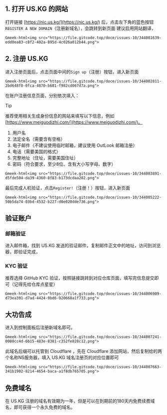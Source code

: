 ## 1. 打开 US.KG 的网站
打开链接 [https://nic.us.kg/](https://nic.us.kg/) 后，点击左下角的蓝色按钮`REGISTER A NEW DOMAIN`（注册新域名），会跳转到新页面
建议启用网站翻译，

`Gmeek-html<img src="https://file.gitcode.top/doce/issues-10/344001639-edd0ea83-c8f2-402a-895d-4c026a012b44.png">`

## 2. 注册 US.KG
进入注册页面后，点击页面中间的`Sign up`（注册）按钮，进入新页面

`Gmeek-html<img src="https://file.gitcode.top/doce/issues-10/344002811-2bd648f0-0fca-4870-b681-f982cd067d7a.png">`

在账户注册信息页面，分别依次填入：

> [!TIP]
> 推荐使用相关生成身份信息的网站来填写以下信息，例如 [https://www.meiguodizhi.com/](https://www.meiguodizhi.com/)。

1. 用户名
2. 法定全名（需要含有空格）
3. 电子邮件（不建议使用临时邮箱，建议使用 OutLook 邮箱注册）
4. 电话（需要美国的格式）
5. 完整地址（住址，需要美国住址）
6. 密码（符合要求，至少8位、含有大小写字母、数字）

`Gmeek-html<img src="https://file.gitcode.top/doce/issues-10/344003891-d5fde504-da39-4360-8f83-b173dcdaa282.png">`

最后完成人机验证，点击`Register!`（注册！）按钮，进入新页面

`Gmeek-html<img src="https://file.gitcode.top/doce/issues-10/344005222-50b5da74-03bd-4532-b227-d0e020dde736.png">`

## 验证账户
### 邮箱验证
进入邮件箱，找到 US.KG 发送的验证邮件，复制邮件正文中的地址，访问到浏览器，即验证完成，

### KYC 验证
推荐选择 GitHub KYC 验证，按照链接跳转到对应仓库页面，填写完信息提交即可（记得先给仓库点星星）

`Gmeek-html<img src="https://file.gitcode.top/doce/issues-10/344006909-d73ea391-d7ad-4424-9bd6-920668a1f733.png">`

## 大功告成
进入到控制面板后注册新域名即可。

`Gmeek-html<img src="https://file.gitcode.top/doce/issues-10/344007241-0008cc4d-6b15-483e-8381-c352fe828c12.png">`

此域名后缀可以托管到 Cloudflare ，先在 Cloudflare 添加网站，然后复制给的两个名称NS服务器，填入 US.KG 域名注册页的对应位置即可

`Gmeek-html<img src="https://file.gitcode.top/doce/issues-10/344007663-241b1902-8214-4654-baca-a1f8db765705.png">`

## 免费域名
在 US.KG 注册的域名有效期为一年，但是可以在到期前的180天内免费续费域名，即可获得一个永久免费的域名。
